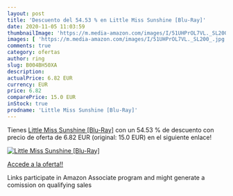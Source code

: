 ```yaml
---
layout: post
title: 'Descuento del 54.53 % en Little Miss Sunshine [Blu-Ray]'
date: 2020-11-05 11:03:59
thumbnailImage: 'https://m.media-amazon.com/images/I/51UHPrOL7VL._SL200_.jpg'
images: [ 'https://m.media-amazon.com/images/I/51UHPrOL7VL._SL200_.jpg' ]
comments: true
category: ofertas
author: ring
slug: B004BH50XA
description:
actualPrice: 6.82 EUR
currency: EUR
price: 6.82
comparePrice: 15.0 EUR
inStock: true
prodname: 'Little Miss Sunshine [Blu-Ray]'
---
```


Tienes [Little Miss Sunshine [Blu-Ray]](https://www.amazon.fr/dp/B004BH50XA/?tag=tolees0d-21) con un 54.53 % de descuento con precio de oferta de 6.82 EUR (original: 15.0 EUR) en el siguiente enlace!

[![Little Miss Sunshine [Blu-Ray]](https://m.media-amazon.com/images/I/51UHPrOL7VL._SL200_.jpg)](https://www.amazon.fr/dp/B004BH50XA/?tag=tolees0d-21)

[Accede a la oferta!!](https://www.amazon.fr/dp/B004BH50XA/?tag=tolees0d-21)

Links participate in Amazon Associate program and might generate a comission on qualifying sales


